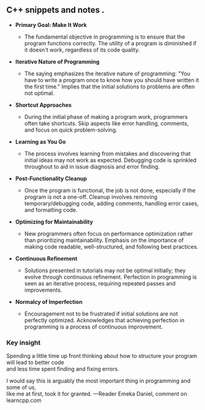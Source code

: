 ## C++ snippets and notes .



- **Primary Goal: Make It Work**
  - The fundamental objective in programming is to ensure that the program functions
    correctly. The utility of a program is diminished if it doesn't work, regardless of
    its code quality.

- **Iterative Nature of Programming**
  - The saying emphasizes the iterative nature of programming: "You have to write a
    program once to know how you should have written it the first time." Implies that the
    initial solutions to problems are often not optimal.

- **Shortcut Approaches**
  - During the initial phase of making a program work, programmers often take shortcuts.
    Skip aspects like error handling, comments, and focus on quick problem-solving.

- **Learning as You Go**
  - The process involves learning from mistakes and discovering that initial ideas may
    not work as expected. Debugging code is sprinkled throughout to aid in issue
    diagnosis and error finding.

- **Post-Functionality Cleanup**
  - Once the program is functional, the job is not done, especially if the program is
    not a one-off. Cleanup involves removing temporary/debugging code, adding comments,
    handling error cases, and formatting code.

- **Optimizing for Maintainability**
  - New programmers often focus on performance optimization rather than prioritizing
    maintainability. Emphasis on the importance of making code readable,
    well-structured, and following best practices.

- **Continuous Refinement**
  - Solutions presented in tutorials may not be optimal initially; they evolve through
    continuous refinement. Perfection in programming is seen as an iterative process,
    requiring repeated passes and improvements.

- **Normalcy of Imperfection**
  - Encouragement not to be frustrated if initial solutions are not perfectly optimized.
    Acknowledges that achieving perfection in programming is a process of continuous
    improvement.


### Key insight

Spending a little time up front thinking about how to structure your program will lead to better code  
and less time spent finding and fixing errors.

I would say this is arguably the most important thing in programming and some of us,  
like me at first, took it for granted.
    —Reader Emeka Daniel, comment on learncpp.com

